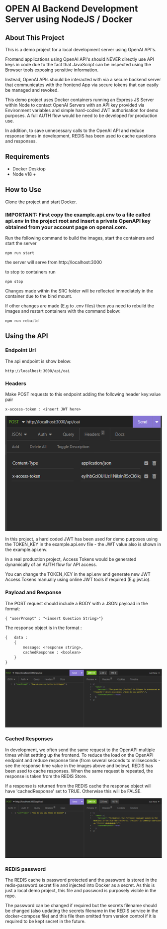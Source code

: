 # OPEN AI Backend Development Server using NodeJS / Docker

## About This Project

This is a demo project for a local development server using OpenAI API's.

Frontend applications using OpenAI API's should NEVER directly use API keys in code due to the fact that JavaScript can be inspected using the Browser tools exposing sensitive information.

Instead, OpenAI APIs should be interacted with via a secure backend server that communicates with the frontend App via secure tokens that can easily be managed and revoked.

This demo project uses Docker containers running an Express JS Server within Node to contact OpenAI Servers with an API key provided via Environment variables and simple hard-coded JWT authorisation for demo purposes. A full AUTH flow would be need to be developed for production use.

In addition, to save unnecessary calls to the OpenAI API and reduce response times in development, REDIS has been used to cache questions and responses.

## Requirements

- Docker Desktop
- Node v18 +

## How to Use

Clone the project and start Docker.

### IMPORTANT: First copy the example.api.env to a file called api.env in the project root and insert a private OpenAPI key obtained from your account page on openai.com.

Run the following command to build the images, start the containers and start the server

```
npm run start
```

the server will serve from http://localhost:3000

to stop to containers run

```
npm stop
```

Changes made within the SRC folder will be reflected immediately in the container due to the bind mount.

If other changes are made (E.g to .env files) then you need to rebuild the images and restart containers with the command below:

```
npm run rebuild
```

## Using the API

### Endpoint Url

The api endpoint is show below:

```
http://localhost:3000/api/oai
```

### Headers

Make POST requests to this endpoint adding the following header key:value pair

```
x-access-token : <insert JWT here>
```

![header config](images/image3.png)

In this project, a hard coded JWT has been used for demo purposes using the TOKEN_KEY in the example.api.env file - the JWT value also is shown in the example.api.env.

In a real production project, Access Tokens would be generated dynamically of an AUTH flow for API access.

You can change the TOKEN_KEY in the api.env and generate new JWT Access Tokens manually using online JWT tools if required (E.g jwt.io).

### Payload and Response

The POST request should include a BODY with a JSON payload in the format:

```
{ "userPrompt" : "<insert Question String>"}
```

The response object is in the format :

```
{   data :
    {
        message: <response string>,
        cachedResponse : <boolean>
    }
}

```

![example1](images/image1.png)

### Cached Responses

In development, we often send the same request to the OpenAPI multiple times whilst settting up the frontend. To reduce the load on the OpenAPI endpoint and reduce response time (from several seconds to milliseconds - see the response time value in the images above and below), REDIS has been used to cache responses. When the same request is repeated, the response is taken from the REDIS Store.

If a response is returned from the REDIS cache the response object will have 'cachedResponse' set to TRUE. Otherwise this will be FALSE.

![example2](images/image2.png)

### REDIS password

The REDIS cache is password protected and the password is stored in the redis-password.secret file and injected into Docker as a secret. As this is just a local demo project, this file and password is purposely visible in the repo.   

The password can be changed if required but the secrets filename should be changed (also updating the secrets filename in the REDIS service in the docker-compose file) and this file then omitted from version control if it is required to be kept secret in the future.
